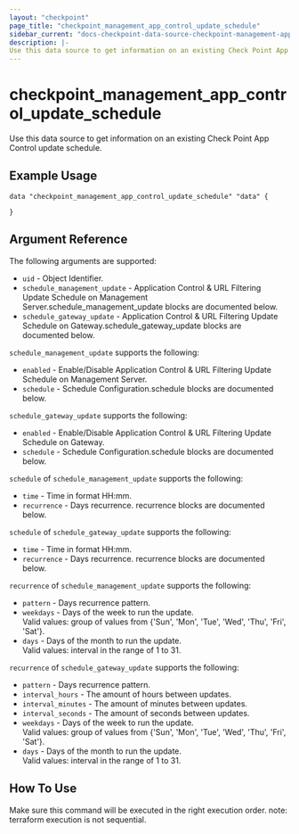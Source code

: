 ```yaml
---
layout: "checkpoint"
page_title: "checkpoint_management_app_control_update_schedule"
sidebar_current: "docs-checkpoint-data-source-checkpoint-management-app-control-update-schedule"
description: |-
Use this data source to get information on an existing Check Point App Control update schedule.
---
```


# checkpoint_management_app_control_update_schedule

Use this data source to get information on an existing Check Point App Control update schedule.

## Example Usage


```hcl
data "checkpoint_management_app_control_update_schedule" "data" {

}
```

## Argument Reference

The following arguments are supported:

* `uid` - Object Identifier.
* `schedule_management_update` - Application Control & URL Filtering Update Schedule on Management Server.schedule_management_update blocks are documented below.
* `schedule_gateway_update` - Application Control & URL Filtering Update Schedule on Gateway.schedule_gateway_update blocks are documented below.


`schedule_management_update` supports the following:

* `enabled` - Enable/Disable Application Control & URL Filtering Update Schedule on Management Server.
* `schedule` - Schedule Configuration.schedule blocks are documented below.


`schedule_gateway_update` supports the following:

* `enabled` - Enable/Disable Application Control & URL Filtering Update Schedule on Gateway.
* `schedule` - Schedule Configuration.schedule blocks are documented below.


`schedule` of `schedule_management_update` supports the following:

* `time` - Time in format HH:mm.
* `recurrence` - Days recurrence. recurrence blocks are documented below.


`schedule` of `schedule_gateway_update` supports the following:

* `time` - Time in format HH:mm.
* `recurrence` - Days recurrence. recurrence blocks are documented below.


`recurrence` of `schedule_management_update` supports the following:

* `pattern` - Days recurrence pattern.
* `weekdays` - Days of the week to run the update.<br> Valid values: group of values from {'Sun', 'Mon', 'Tue', 'Wed', 'Thu', 'Fri', 'Sat'}.
* `days` - Days of the month to run the update.<br> Valid values: interval in the range of 1 to 31.


`recurrence` of `schedule_gateway_update` supports the following:

* `pattern` - Days recurrence pattern.
* `interval_hours` - The amount of hours between updates.
* `interval_minutes` - The amount of minutes between updates.
* `interval_seconds` - The amount of seconds between updates.
* `weekdays` - Days of the week to run the update.<br> Valid values: group of values from {'Sun', 'Mon', 'Tue', 'Wed', 'Thu', 'Fri', 'Sat'}.
* `days` - Days of the month to run the update.<br> Valid values: interval in the range of 1 to 31.


## How To Use
Make sure this command will be executed in the right execution order. 
note: terraform execution is not sequential.  

